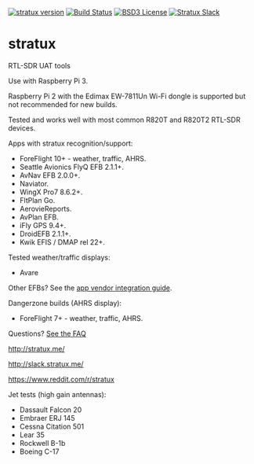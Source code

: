 [![stratux version](https://img.shields.io/github/tag/cyoung/stratux.svg?style=flat&label=stratux)](https://github.com/cyoung/stratux/releases)
[![Build Status](http://circleci-badges-max.herokuapp.com/img/cyoung/stratux/master?token=:circle-ci-token)](https://circleci.com/gh/cyoung/stratux/tree/master)
[![BSD3 License](http://img.shields.io/badge/license-BSD3-brightgreen.svg)](https://tldrlegal.com/license/bsd-3-clause-license-%28revised%29)
[![Stratux Slack](http://slack.stratux.me:3000/badge.svg)](http://slack.stratux.me/)

# stratux
RTL-SDR UAT tools


Use with Raspberry Pi 3.

Raspberry Pi 2 with the Edimax EW-7811Un Wi-Fi dongle is supported but not recommended for new builds.

Tested and works well with most common R820T and R820T2 RTL-SDR devices.

Apps with stratux recognition/support:
* ForeFlight 10+ - weather, traffic, AHRS.
* Seattle Avionics FlyQ EFB 2.1.1+.
* AvNav EFB 2.0.0+.
* Naviator.
* WingX Pro7 8.6.2+.
* FltPlan Go.
* AerovieReports.
* AvPlan EFB.
* iFly GPS 9.4+.
* DroidEFB 2.1.1+.
* Kwik EFIS / DMAP rel 22+.


Tested weather/traffic displays:
* Avare

Other EFBs? See the [app vendor integration guide](https://github.com/cyoung/stratux/blob/master/notes/app-vendor-integration.md).

Dangerzone builds (AHRS display):
* ForeFlight 7+ - weather, traffic, AHRS.

Questions?  [See the FAQ](https://github.com/cyoung/stratux/wiki/FAQ)

http://stratux.me/

http://slack.stratux.me/

https://www.reddit.com/r/stratux

Jet tests (high gain antennas):

* Dassault Falcon 20
* Embraer ERJ 145
* Cessna Citation 501
* Lear 35
* Rockwell B-1b
* Boeing C-17
